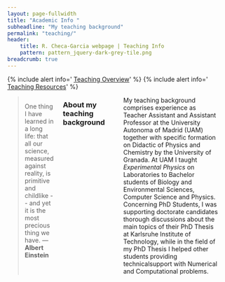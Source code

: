 ```yaml
---
layout: page-fullwidth
title: "Academic Info "
subheadline: "My teaching background"
permalink: "teaching/"
header:
    title: R. Checa-Garcia webpage | Teaching Info
    pattern: pattern_jquery-dark-grey-tile.png
breadcrumb: true
---
```

<div class="row">
<div class="medium-4 medium-push-8 columns" markdown="1">
<div class="panel radius" markdown="1">
  {% include alert info=' <a href="/teaching/overview/">Teaching Overview</a>' %}
  {% include alert info=' <a href="/teaching/resurces/">Teaching Resources</a>' %}
  </div>
  
</div><!-- /.medium-4.columns -->

<div class="medium-8 medium-pull-4 columns" markdown="1">


> One thing I have learned in a long life: that all our science, measured against reality, is primitive and childlike -- and yet it is the most precious thing we have. ― **Albert Einstein**


### About my teaching background
---


My teaching background comprises experience as Teacher Assistant and Assistant Professor at the University Autonoma of Madrid (UAM) together with specific formation on Didactic of Physics and Chemistry by the University of Granada. At UAM I taught *Experimental Physics* on Laboratories to Bachelor students of Biology and Environmental Sciences, Computer Science and Physics. Concerning PhD Students, I was supporting doctorate candidates thorough discussions about the main topics of their PhD Thesis at Karlsruhe Institute of Technology, while in the field of my PhD Thesis I helped other students providing technicalsupport with Numerical and Computational problems.

---



</div><!-- /.medium-8.columns -->
</div><!-- /.row -->


